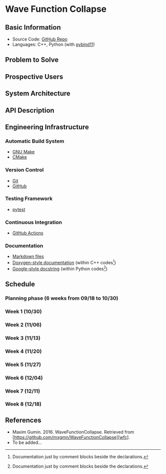 # Wave Function Collapse


## Basic Information

- Source Code:
    [GitHub Repo][project-gh-repo]
- Languages:
    C++, Python (with [pybind11][pybind11])


## Problem to Solve


## Prospective Users


## System Architecture


## API Description


## Engineering Infrastructure

### Automatic Build System

- [GNU Make][gnu-make]
- [CMake][cmake]

### Version Control

- [Git][git]
- [GitHub][github]

### Testing Framework

- [pytest][pytest]

### Continuous Integration

- [GitHub Actions][gh-actions]

### Documentation

- [Markdown files][gfm]
- [Doxygen-style documentation][doxygen-doc] (within C++ codes[^doc-comment])
- [Google-style docstring][google-docstring] (within Python
    codes[^doc-comment])


## Schedule

### Planning phase (6 weeks from 09/18 to 10/30)

### Week 1 (10/30)

### Week 2 (11/06)

### Week 3 (11/13)

### Week 4 (11/20)

### Week 5 (11/27)

### Week 6 (12/04)

### Week 7 (12/11)

### Week 8 (12/18)



## References

- Maxim Gumin. 2016.
    WaveFunctionCollapse.
    Retrieved from [https://github.com/mxgmn/WaveFunctionCollapse][wfc].
- To be added...


<!-- Footnotes -->

[^doc-comment]:
    Documentation just by comment blocks beside the declarations.


<!-- Link Definitions -->

[project-gh-repo]:
    https://github.com/Mibudin/nycu_nsd_wfc
    "GitHub Repo: Mibudin/nycu_nsd_wfc"
[wfc]:
    https://github.com/mxgmn/WaveFunctionCollapse
    "GitHub Repo: mxgmn/WaveFunctionCollapse"
[pybind11]:
    https://github.com/pybind/pybind11
    "GitHub Repo: pybind/pybind11"
[gnu-make]:
    https://www.gnu.org/software/make/
    "GNU Make Homepage"
[cmake]:
    https://cmake.org
    "CMake Homepage"
[git]:
    https://git-scm.com
    "Git Homepage"
[github]:
    https://github.com
    "GitHub Homepage"
[pytest]:
    https://docs.pytest.org
    "pytest Homepage"
[gh-actions]:
    https://github.com/features/actions
    "Features • GitHub Actions"
[gfm]:
    https://github.github.com/gfm/
    "GitHub Flavored Markdown Spec"
[doxygen-doc]:
    https://www.doxygen.nl/manual/docblocks.html
    "Doxygen Manual: Documentng the code"
[google-docstring]:
    https://google.github.io/styleguide/pyguide.html#381-docstrings
    "Google Python Style Guide: Docstring"

